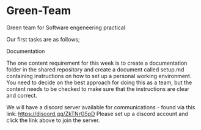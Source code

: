 # Green-Team
Green team for Software engeneering practical


Our first tasks are as follows;


Documentation

The one content requirement for this week is to create a documentation folder in the shared repository and create a document called setup.md containing instructions 
on how to set up a personal working environment. You need to decide on the best approach for doing this as a team, but the content needs to be checked to make sure 
that the instructions are clear and correct.


We will have a discord server available for communications - found via this link: https://discord.gg/ZkTNrG5pD
Please set up a discord account and click the link above to join the server.
